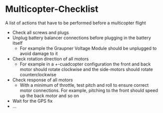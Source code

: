 # Multicopter-Checklist

A list of actions that have to be performed before a multicopter flight

* Check all screws and plugs
* Unplug battery balancer connections before plugging in the battery itself
  * For example the Graupner Voltage Module should be unplugged to avoid damage to it
* Check rotation direction of all motors
  * For example in a +-cuadcopter configuration the front and back motor should rotate clockwise and the side-motors should rotate counterclockwise
* Check response of all motors
  * With a minimum of throttle, test pitch and roll to ensure correct motor connections. For example, pitching to the front should speed up the back motor and so on
* Wait for the GPS fix
* ...

